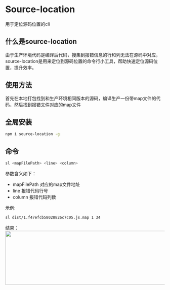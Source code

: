 # Source-location
用于定位源码位置的cli

## 什么是source-location
由于生产环境代码是编译后代码，搜集到报错信息的行和列无法在源码中对应，source-location是用来定位到源码位置的命令行小工具，帮助快速定位源码位置，提升效率。

## 使用方法
首先在本地打包找到和生产环境相同版本的源码，编译生产一份带map文件的代码，然后找到报错文件对应的map文件

## 全局安装
```bash
npm i source-location -g
```

## 命令
```bash
sl <mapFilePath> <line> <column>
```
参数含义如下：
* mapFilePath 对应的map文件地址
* line 报错代码行号
* column 报错代码列数

示例:
```bash
sl dist/1.f47efcb58028826c7c05.js.map 1 34 
```

结果：  
<img src="https://github.com/front-end-yu/source-location/blob/master/lib/img/res.png" width="850" height="170"><br />


